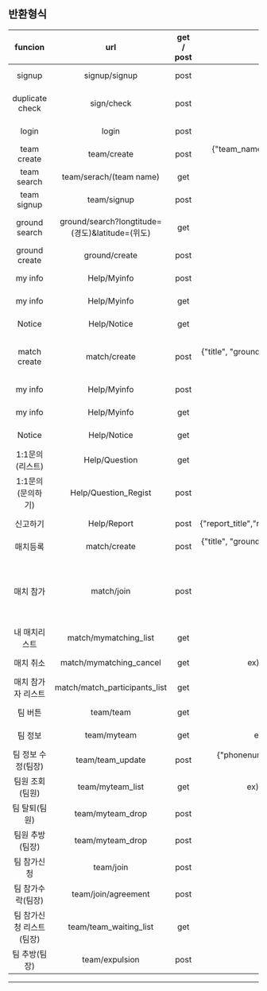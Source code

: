 ## 반환형식
|funcion|url|get / post|json or ex)|result|
|:--------------------:|:--------------------------------------------:|:---:|:-------------------------------------------------------------------------------------------------:|:--------------------:|
|signup              |signup/signup                                   |post|{"id", "pw", "name", "email"}                                                                            |Success : "Success",  fail : (er)|
|duplicate check      |sign/check                                     |post|{"id"}                                                                                                    |Success : "duplication", fail : "no duplication"|
|login                |login                                          |post|{"id","pw"}                                                                                              |Success : "Success", fail : "No find"|
|team create          |team/create                                    |post|{"team_name", "phonenumber", "age_avg", "level", "location", "week", "comment"}                          |Success : 200, fail : 404|
|team search          |team/serach/(team name)                        |get|검색내용 = none or 검색할내용                                                                              |Success : 200, no result : 202, fail : 404|
|team signup          |team/signup                                    |post|{"id","team_name"}                                                                                        |Success : 200, fail : 404|
|ground search        |ground/search?longtitude=(경도)&latitude=(위도) |get|ex) /team/search?longtitude=30&latitude=30                                                                |Success : "Success", no result : : "no find", fail : (err)|                     
|ground create        |ground/create                                  |post|{"id", "name","latitude", "longtitude", "price"}                                                          |Success : "Success", fail : (err)|
|my info              |Help/Myinfo                                    |post|{"mail", "phone","location", "position", "id"}                                                          |Success : "Success", fail : (err)|
|my info              |Help/Myinfo                                    |get |ex)/Help/Myinfo?id=id                                                                                    |Success : "Success", fail : (err)|
|Notice               |Help/Notice                                    |get |ex)/Help/Notice                                                                                          |Success : "Success", fail : (err)|
|match create         |match/create                                   |post|{"title", "ground_name", "date", "start_time", "end_time", "cost", "max_user",	"user_id"}                |Success : "Success",time duplicate:"duplicate", fail : (err)|
|my info              |Help/Myinfo                                    |post|{"mail", "phone","location", "position", "id"}                                                            |Success : 200, fail : 404|
|my info              |Help/Myinfo                                    |get |ex)/Help/Myinfo?id=id                                                                                    |Success : 200, fail :404|
|Notice               |Help/Notice                                    |get |ex)/Help/Notice                                                                                           |Success : 200, fail : 404|
|1:1문의(리스트)      |Help/Question                                   |get |ex)/Help/Question                                                                                        |Success : 200, fail : 404|
|1:1문의(문의하기)      |Help/Question_Regist                          |post|{"user_id","title","category","content"}                                                                |Success : 200, fail : 404|
|신고하기              |Help/Report                                    |post|{"report_title","report_id","report_category","report_target","report_content"}                          |Success : 200, fail : 404|
|매치등록              |match/create                                   |post|{"title", "ground_name", "date", "start_time", "end_time", "cost", "max_user",	"user_id"}                |Success : "Success", fail : (err)|
|매치 참가             |match/join                                     |post|{"user_id",	"match_id"}                                                                                |Success : "Success", full : "full",Already participating : "Already participating", 에러 시 : (err내용)|
|내 매치리스트          |match/mymatching_list                         |get |ex)mymatching_list/sanghun                                                                              |Success : "Success", fail : (err)|
|매치 취소             |match/mymatching_cancel                        |get |ex)mymatching_cancel/?user_id=abs0&match_id=1                                                            |Success : "Success", fail : (err)|
|매치 참가자 리스트     |match/match_participants_list                  |get|ex)match_participants_list/match_id                                                                      |Success : 200, fail : 404|
|팀 버튼               |team/team                                      |get |ex)/team/team?id=send_id                                                                                |Success : 200, fail : 404|
|팀 정보               |team/myteam                                    |get |ex)/team/myteam?team_name=send_teamname                                                                  |Success : 200, fail : 404|
|팀 정보 수정(팀장)    |team/team_update                               |post|{"phonenumber", "age_avg","level", "location", "week", "comment", "team_name"}                          |Success : 200, fail : 404|
|팀원 조회(팀원)       |team/myteam_list                              |get |ex)/team/myteam_list?team_name=send_teamname                                                              |Success : 200, fail : 404|
|팀 탈퇴(팀원)         |team/myteam_drop                                |post|{"id"}                                                                                                  |Success : 200, fail : 404|
|팀원 추방(팀장)       |team/myteam_drop                              |post|{"expulsion_id"}서버:{"id"}                                                                              |Success : 200, fail : 404|
|팀 참가신청           |team/join                                       |post|{"user_id","team_name"}                                                                                |Success : 200, fail : 404|
|팀 참가수락(팀장)      |team/join/agreement                           |post|{"user_id","team_name"}                                                                                  |Success : 200, fail : 404|
|팀 참가신청 리스트(팀장)|team/team_waiting_list                        |get  |{"team_name"}                                                                                           |Success : 200, fail : 404|
|팀 추방(팀장)         |team/expulsion                                  |post|{"id"}                                                                                                  |Success : 200, fail : 404|


---
